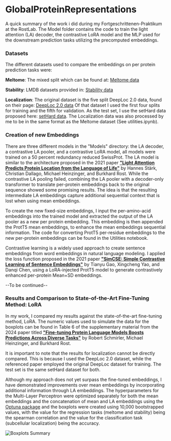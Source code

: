 # GlobalProteinRepresentations

A quick summary of the work i did during my Fortgeschrittenen-Praktikum at the RostLab. The Model folder contains the code to train the light attention (LA) decoder, the contrastive LoRA model and the MLP used for the downstream prediction tasks utilizing the precomputed embeddings.

### Datasets

The different datasets used to compare the embeddings on per protein prediction tasks were: <br />

**Meltome**: The mixed split which can be found at: [Meltome data](https://github.com/J-SNACKKB/FLIP/tree/main/splits/meltome) <br />

**Stability**: LMDB datasets provided in: [Stability data](https://github.com/songlab-cal/tape?tab=readme-ov-file#lmdb-data) <br /> 

**Localization**: The original dataset is the five split DeepLoc 2.0 data, found on their page: [DeepLoc 2.0 data](https://services.healthtech.dtu.dk/services/DeepLoc-2.0/) 
              Of that dataset I used the first four splits for training and the fifth for validation. As the test set, I use the setHard data
              proposed here: [setHard data](https://github.com/HannesStark/protein-localization/tree/master/data_files). The Localization data was also processed by me to be in the same format
              as the Meltome dataset (See utilities.ipynb). <br />

### Creation of new Embeddings

There are three different models in the "Models" directory: the LA decoder, a contrastive LA pooler, and a contrastive LoRA model, all models were trained on a 50 percent redundancy reduced SwissProt. The LA model is similar to the architecture proposed in the 2021 paper [**"Light Attention Predicts Protein Location from the Language of Life"**](https://www.biorxiv.org/content/10.1101/2021.04.25.441334v1) by Hannes Stärk, Christian Dallago, Michael Heinzinger, and Burkhard Rost. While the contrastive LA pooling failed, combining the LA pooler with a decoder-only transformer to translate per-protein embeddings back to the original sequence showed some promising results. The idea is that the resulting intermediate LA embeddings capture additional sequential context that is lost when using mean embeddings.

To create the new fixed-size embeddings, I input the per-amino-acid embeddings into the trained model and extracted the output of the LA pooler as a new per protein embedding. This embedding is then appended the ProtT5 mean embeddings, to enhance the mean embeddings sequential information. The code for converting ProtT5 per-residue embeddings to the new per-protein embeddings can be found in the Utilities notebook.

Contrastive learning is a widely used approach to create sentence embeddings from word embeddings in natural language modeling. I applied the loss function proposed in the 2021 paper [**"SimCSE: Simple Contrastive Learning of Sentence Embeddings"**](https://arxiv.org/abs/2104.08821) by Tianyu Gao, Xingcheng Yao, and Danqi Chen, using a LoRA-injected ProtT5 model to generate contrastively enhanced per-protein Mean+SD embeddings. 

--To be continued--





### Results and Comparison to State-of-the-Art Fine-Tuning Method: LoRA

In my work, I compared my results against the state-of-the-art fine-tuning method, LoRA. The numeric values used to simulate the data for the boxplots can be found in Table 6 of the supplementary material from the 2024 paper titled [**"Fine-tuning Protein Language Models Boosts Predictions Across Diverse Tasks"**](https://www.nature.com/articles/s41467-024-51844-2) by Robert Schmirler, Michael Heinzinger, and Burkhard Rost.

It is important to note that the results for localization cannot be directly compared. This is because I used the DeepLoc 2.0 dataset, while the referenced paper employed the original DeepLoc dataset for training. The test set is the same setHard dataset for both.

Although my approach does not yet surpass the fine-tuned embeddings, I have demonstrated improvements over mean embeddings by incorporating additional information through LA embeddings. The hyperparameters for the Multi-Layer Perceptron were optimized separately for both the mean embeddings and the concatenation of mean and LA embeddings using the [Optuna package](https://optuna.readthedocs.io/en/stable/) and the boxplots were created using 10,000 bootstrapped values, with the value for the regression tasks (meltome and stability) being the spearman correlation and the value for the classification task (subcellular localization) being the accuracy. 

![Boxplots Summary](https://github.com/user-attachments/assets/528ac9f1-d305-43f9-8436-dd744526a986)

